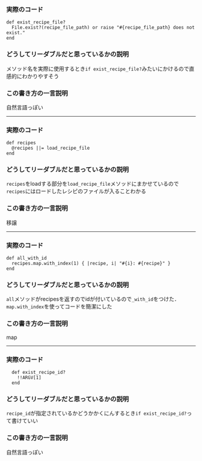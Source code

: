 ### 実際のコード

```
def exist_recipe_file?
  File.exist?(recipe_file_path) or raise "#{recipe_file_path} does not exist."
end
```
### どうしてリーダブルだと思っているかの説明

メソッド名を実際に使用するとき`if exist_recipe_file?`みたいにかけるので直感的にわかりやすそう

### この書き方の一言説明

自然言語っぽい

---

### 実際のコード

```
def recipes
  @recipes ||= load_recipe_file
end
```
### どうしてリーダブルだと思っているかの説明

`recipes`をloadする部分を`load_recipe_file`メソッドにまかせているので`recipes`にはロードしたレシピのファイルが入ることわかる

### この書き方の一言説明

移譲

---

### 実際のコード

```
def all_with_id
  recipes.map.with_index(1) { |recipe, i| "#{i}: #{recipe}" }
end
```
### どうしてリーダブルだと思っているかの説明

`all`メソッドがrecipesを返すのでidが付いているので`_with_id`をつけた．  
`map.with_index`を使ってコードを簡潔にした

### この書き方の一言説明

map

---

### 実際のコード

```
  def exist_recipe_id?
    !!ARGV[1]
  end
```
### どうしてリーダブルだと思っているかの説明

`recipe_id`が指定されているかどうかかくにんするとき`if exist_recipe_id?`って書けていい

### この書き方の一言説明

自然言語っぽい

